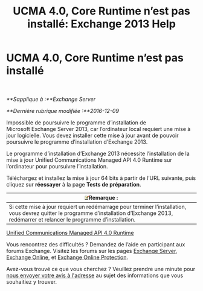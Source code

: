 ﻿---
title: 'UCMA 4.0, Core Runtime n’est pas installé: Exchange 2013 Help'
TOCTitle: UCMA 4.0, Core Runtime n’est pas installé
ms:assetid: b26b628b-116d-4f13-ab86-bac80e2a2e1f
ms:mtpsurl: https://technet.microsoft.com/fr-fr/library/ms.exch.setupreadiness.ucmaredistmsi(v=EXCHG.150)
ms:contentKeyID: 50478892
ms.date: 04/24/2018
mtps_version: v=EXCHG.150
ms.translationtype: HT
---

# UCMA 4.0, Core Runtime n’est pas installé

 

_**Sapplique à :**Exchange Server_

_**Dernière rubrique modifiée :**2016-12-09_

Impossible de poursuivre le programme d’installation de Microsoft Exchange Server 2013, car l’ordinateur local requiert une mise à jour logicielle. Vous devez installer cette mise à jour avant de pouvoir poursuivre le programme d’installation d’Exchange 2013.

Le programme d’installation d’Exchange 2013 nécessite l’installation de la mise à jour Unified Communications Managed API 4.0 Runtime sur l’ordinateur pour poursuivre l’installation.

Téléchargez et installez la mise à jour 64 bits à partir de l’URL suivante, puis cliquez sur **réessayer** à la page **Tests de préparation**.

<table>
<thead>
<tr class="header">
<th><img src="images/JJ159664.note(EXCHG.150).gif" title="Remarque" alt="Remarque" />Remarque :</th>
</tr>
</thead>
<tbody>
<tr class="odd">
<td>Si cette mise à jour requiert un redémarrage pour terminer l’installation, vous devrez quitter le programme d’installation d’Exchange 2013, redémarrer et relancer le programme d’installation.</td>
</tr>
</tbody>
</table>


[Unified Communications Managed API 4.0 Runtime](https://go.microsoft.com/fwlink/p/?linkid=258269)

Vous rencontrez des difficultés ? Demandez de l’aide en participant aux forums Exchange. Visitez les forums sur les pages [Exchange Server](https://go.microsoft.com/fwlink/p/?linkid=60612), [Exchange Online](https://go.microsoft.com/fwlink/p/?linkid=267542), et [Exchange Online Protection](https://go.microsoft.com/fwlink/p/?linkid=285351).

Avez-vous trouvé ce que vous cherchez ? Veuillez prendre une minute pour [nous envoyer votre avis à l'adresse](mailto:exsetuphelpfeedback@microsoft.com?subject=exchange%202013%20setup%20help%20feedback) au sujet des informations que vous souhaitiez y trouver.

